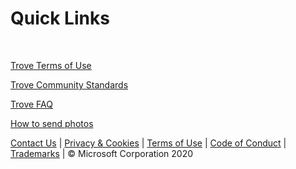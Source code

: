 # Quick Links

<br/>

[Trove Terms of Use](./Trove%20Terms%20of%20Use.pdf)
<br/>

[Trove Community Standards](/communitystandards/)
<br/>

[Trove FAQ](/faq/)
<br/>

[How to send photos](/sendphotos/)
<br/>

[Contact Us](https://aka.ms/trovefeedback) | [Privacy & Cookies](https://go.microsoft.com/fwlink/?LinkId=521839) | [Terms of Use](https://aka.ms/trovetermsofuse) | [Code of Conduct](https://aka.ms/trovecommunitystandards) | [Trademarks](https://go.microsoft.com/fwlink/?LinkId=506942) | © Microsoft Corporation 2020

